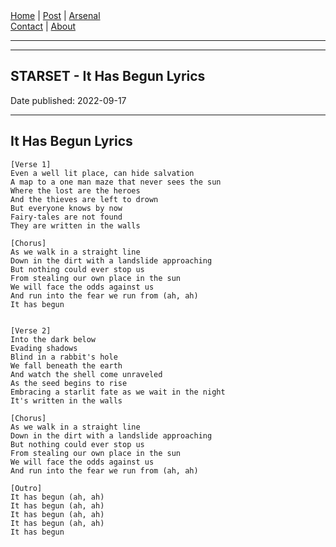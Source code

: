 <nav>
<a href="../INDEX.html">Home</a>
|
<a href="../POST.html">Post</a>
|
<a href="../ARSENAL.html">Arsenal</a>
<nav class="div-right">
<a href="../CONTACT.html">Contact</a>
|
<a href="../ABOUT.html">About</a>
</nav>
</header>
<hr><hr>
<main>
<!-- Your Content Start After This Line -->


# STARSET - It Has Begun Lyrics

Date published: 2022-09-17

---

## It Has Begun Lyrics

```
[Verse 1]
Even a well lit place, can hide salvation
A map to a one man maze that never sees the sun
Where the lost are the heroes
And the thieves are left to drown
But everyone knows by now
Fairy-tales are not found
They are written in the walls

[Chorus]
As we walk in a straight line
Down in the dirt with a landslide approaching
But nothing could ever stop us
From stealing our own place in the sun
We will face the odds against us
And run into the fear we run from (ah, ah)
It has begun


[Verse 2]
Into the dark below
Evading shadows
Blind in a rabbit's hole
We fall beneath the earth
And watch the shell come unraveled
As the seed begins to rise
Embracing a starlit fate as we wait in the night
It's written in the walls

[Chorus]
As we walk in a straight line
Down in the dirt with a landslide approaching
But nothing could ever stop us
From stealing our own place in the sun
We will face the odds against us
And run into the fear we run from (ah, ah)

[Outro]
It has begun (ah, ah)
It has begun (ah, ah)
It has begun (ah, ah)
It has begun (ah, ah)
It has begun
```
